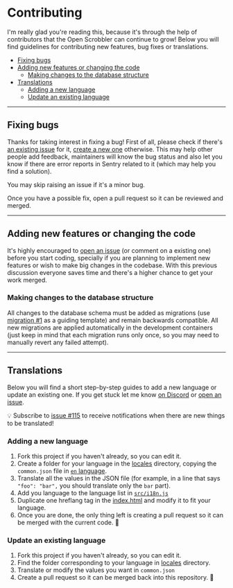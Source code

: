 # Contributing

I'm really glad you're reading this, because it's through the help of contributors that the Open Scrobbler can continue to grow! Below you will find guidelines for contributing new features, bug fixes or translations.

<!-- TOC depthFrom:2 -->
- [Fixing bugs](#fixing-bugs)
- [Adding new features or changing the code](#adding-new-features-or-changing-the-code)
  - [Making changes to the database structure](#making-changes-to-the-database-structure)
- [Translations](#translations)
  - [Adding a new language](#adding-a-new-language)
  - [Update an existing language](#update-an-existing-language)
<!-- /TOC -->

---

## Fixing bugs

Thanks for taking interest in fixing a bug! First of all, please check if there's [an existing issue](https://github.com/elamperti/OpenWebScrobbler/issues) for it, [create a new one](https://github.com/elamperti/OpenWebScrobbler/issues) otherwise. This may help other people add feedback, maintainers will know the bug status and also let you know if there are error reports in Sentry related to it (which may help you find a solution).

You may skip raising an issue if it's a minor bug.

Once you have a possible fix, open a pull request so it can be reviewed and merged.

---

## Adding new features or changing the code

It's highly encouraged to [open an issue](https://github.com/elamperti/OpenWebScrobbler/issues/new/choose) (or comment on a existing one) before you start coding, specially if you are planning to implement new features or wish to make big changes in the codebase. With this previous discussion everyone saves time and there's a higher chance to get your work merged.

### Making changes to the database structure
All changes to the database schema must be added as migrations (use [migration #1](./assets/db/migrations/0001_keepOriginalTimestamp.sql) as a guiding template) and remain backwards compatible. All new migrations are applied automatically in the development containers (just keep in mind that each migration runs only once, so you may need to manually revert any failed attempt).

---

## Translations

Below you will find a short step-by-step guides to add a new language or update an existing one. If you get stuck let me know [on Discord](https://discord.gg/vcbprTz) or [open an issue](https://github.com/elamperti/OpenWebScrobbler/issues/new).

:bulb: Subscribe to [issue #115](https://github.com/elamperti/OpenWebScrobbler/issues/115) to receive notifications when there are new things to be translated!

### Adding a new language

  1. Fork this project if you haven't already, so you can edit it.
  2. Create a folder for your language in the [locales](./public/locales) directory, copying the `common.json` file in [`en` language](./public/locales/en).
  3. Translate all the values in the JSON file (for example, in a line that says `"foo": "bar",` you should translate only the `bar` part).
  4. Add you language to the language list in [`src/i18n.js`](./src/i18n.js)
  5. Duplicate one hreflang tag in the [index.html](./public/index.html) and modify it to fit your language.
  6. Once you are done, the only thing left is creating a pull request so it can be merged with the current code. :confetti_ball:

### Update an existing language

  1. Fork this project if you haven't already, so you can edit it.
  2. Find the folder corresponding to your language in [locales](./public/locales) directory.
  3. Translate or modify the values you want in `common.json`
  4. Create a pull request so it can be merged back into this repository. :tada:
